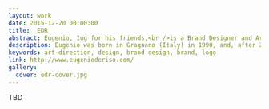 ```yaml
---
layout: work
date: 2015-12-20 00:00:00
title:  EDR
abstract: Eugenio, Iug for his friends,<br />is a Brand Designer and Art Director
description: Eugenio was born in Gragnano (Italy) in 1990, and, after 20 years of a boring-normal life of a small town, he has decided to follow his dreams and to study Art Direction, achieving his goal, graduating at the Academy of Arts and New Tecnology of Rome.
keywords: art-direction, design, brand design, brand, logo
link: http://www.eugenioderiso.com/
gallery:
  cover: edr-cover.jpg
---
```


TBD